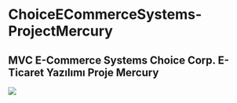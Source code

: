 # ChoiceECommerceSystems-ProjectMercury
<h2>MVC E-Commerce Systems Choice Corp. E-Ticaret Yazılımı Proje Mercury</h2>
<img src="http://seckinumur.com/img/project%20mercury.png">
